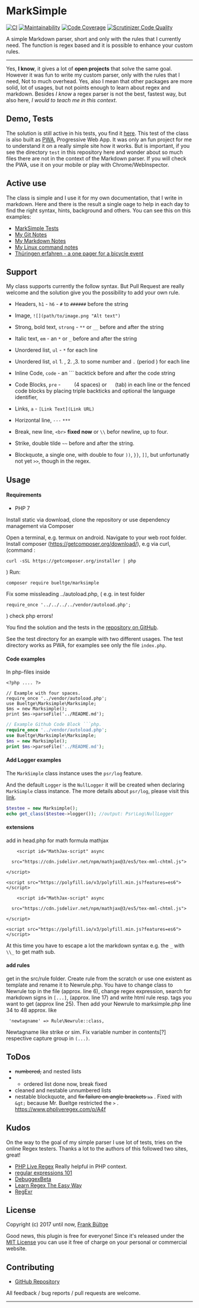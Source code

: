 # MarkSimple

[![CI](https://github.com/bueltge/marksimple/workflows/CI/badge.svg)](https://github.com/bueltge/marksimple/actions)
[![Maintainability](https://api.codeclimate.com/v1/badges/3ce79c7b4118c47951cc/maintainability "Maintainability")](https://codeclimate.com/github/bueltge/marksimple/maintainability)
[![Code Coverage](https://codecov.io/gh/bueltge/marksimple/branch/master/graph/badge.svg)](https://codecov.io/gh/bueltge/marksimple)
[![Scrutinizer Code Quality](https://scrutinizer-ci.com/g/bueltge/marksimple/badges/quality-score.png?b=master)](https://scrutinizer-ci.com/g/bueltge/marksimple/?branch=master)

A simple Markdown parser, short and only with the rules that I currently need. The function is regex based and it is possible to enhance your custom rules.

---

Yes, **I know**, it gives a lot of __open projects__ that solve the same goal. However it was fun to write my custom parser, only with the rules that I need, Not to much overhead. Yes, also I mean that other packages are more solid, lot of usages, but not points enough to learn about regex and markdown. Besides *I know* a regex parser is not the best, fastest way, but also here, _I would to teach me in this context_.

## Demo, Tests

The solution is still active in his tests, you find it [here](https://bueltge.de/thueringen-erfahren/). This test of the class is also built as [PWA](https://developers.google.com/web/progressive-web-apps/), Progressive Web App. It was only an fun project for me to understand it on a really simple site how it works. But is important, if you see the directory `test` in this repository here and wonder about so much files there are not in the context of the Markdown parser. If you will check the PWA, use it on your mobile or play with Chrome/WebInspector.

## Active use

The class is simple and I use it for my own documentation, that I write in markdown. Here and there is the result a single oage to help in each day to find the right syntax, hints, background and others. You can see this on this examples:

 * [MarkSimple Tests](https://bueltge.de/marksimple/test/)
 * [My Git Notes](https://bueltge.de/git/)
 * [My Markdown Notes](https://bueltge.de/md/)
 * [My Linux command notes](https://bueltge.de/linux/)
 * [Thüringen erfahren - a one pager for a bicycle event](https://bueltge.de/thueringen-erfahren/)

## Support

My class supports currently the follow syntax. But Pull Request are really welcome and the solution give you the possibility to add your own rule.

 * Headers, `h1` - `h6` - `#` to `######` before the string
 * Image, `![](path/to/image.png "Alt text")`
 * Strong, bold text, `strong` - `**` or `__` before and after the string
 * Italic text, `em` - an `*` or `_` before and after the string
 * Unordered list, `ul` - `*` for each line  
 * Unordered list, `ol` 1. , 2. ,3. to some number and `.` (period ) for each line
* Inline Code, `code` - an ``` backtick before and after the code string
 * Code Blocks, `pre` - `    ` (4 spaces) or `	` (tab) in each line or the fenced code blocks by placing triple backticks and optional the language identifier,
 * Links, `a` - `[Link Text](Link URL)`
 * Horizontal line, `---` `***`
 * Break, new line, `<br>` **fixed now** or `\\` befor newline, up to four.

* Strike, double tilde `~~` before and after the string. 
 * Blockquote, a single one, with double to four `))`, `}}`, `]]`, but unfortunatly not yet `>>`, though in the regex.

## Usage

#### Requirements

 * PHP 7

Install static via download, clone the repository or use dependency management via Composer

Open a terminal, e.g. termux on android.
Navigate to your web root folder.
Install composer (https://getcomposer.org/download/), e.g via curl, (command :
```
curl -sSL https://getcomposer.org/installer | php

```
)
Run:
```
composer require bueltge/marksimple
```

Fix some missleading ../autoload.php, ( e.g. in test folder
```
require_once '../../../../vendor/autoload.php';
```
)
check php errors!

You find the solution and the tests in the [repository on GitHub](https://github.com/bueltge/marksimple).

See the test directory for an example with two different usages. The test directory works as PWA, for examples see only the file `index.php`.

#### Code examples

In php-files inside 
```
<?php .... ?>
```

    // Example with four spaces.
    require_once '../vendor/autoload.php';
    use Bueltge\Marksimple\Marksimple;
    $ms = new Marksimple();
    print $ms->parseFile('../README.md');

```php
// Example Github Code Block ```php.
require_once '../vendor/autoload.php';
use Bueltge\Marksimple\Marksimple;
$ms = new Marksimple();
print $ms->parseFile('../README.md');
```

#### Add Logger examples

The `MarkSimple` class instance uses the `psr/log` feature.

And the default `Logger` is the `NullLogger` it will be created when declaring `MarkSimple` class instance. The more details about `psr/log`, please visit this [link](https://www.php-fig.org/psr/psr-3/).

```php
$testee = new Marksimple();
echo get_class($testee->logger()); //output: Psr\Log\NullLogger
```


#### extensions  
add in head.php for math formula mathjax 
```
    <script id="MathJax-script" async

  src="https://cdn.jsdelivr.net/npm/mathjax@3/es5/tex-mml-chtml.js">

</script>

<script src="https://polyfill.io/v3/polyfill.min.js?features=es6"></script>

    <script id="MathJax-script" async

  src="https://cdn.jsdelivr.net/npm/mathjax@3/es5/tex-mml-chtml.js">

</script>

<script src="https://polyfill.io/v3/polyfill.min.js?features=es6"></script>

```
At this time you have to escape a lot the markdown syntax e.g. the `_` with `\\_` to get math sub.
#### add rules 
get in the src/rule folder. 
Create rule from the scratch or use one existent as template and rename it to Newrule.php. 
You have to change class to Newrule top in the file (approx. line 6), change regex expression, search for markdown signs in `[...]`, (approx. line 17) and write html rule resp. tags you want to get (approx line 25). 
Then add your Newrule to marksimple.php line 34 to 48 approx. like 
```
 'newtagname' => Rule\Newrule::class,
```
Newtagname like strike or sim. 
Fix variable number in contents[?] respective capture group in `(...)`. 

## ToDos 
* ~~numbered,~~ and nested lists   
* * ordered list done now, break fixed
* cleaned and nestable unnumbered lists 
* nestable blockquote, and ~~fix failure on angle brackets `>>`~~ . Fixed with `&gt;` because Mr. Bueltge restricted the `>` .  https://www.phpliveregex.com/p/A4f 
## Kudos

On the way to the goal of my simple parser I use lot of tests, tries on the online Regex testers. Thanks a lot to the authors of this followed two sites, great!

 * [PHP Live Regex](https://www.phpliveregex.com/) Really helpful in PHP context.
 * [regular expressions 101](https://regex101.com/)
 * [DebuggexBeta](https://www.debuggex.com/)
 * [Learn Regex The Easy Way](https://github.com/zeeshanu/learn-regex)
 * [RegExr](https://regexr.com/)

## License

Copyright (c) 2017 until now, [Frank Bültge](https://bueltge.de)

Good news, this plugin is free for everyone! Since it's released under the [MIT License](https://github.com/inpsyde/marksimple/blob/master/LICENSE) you can use it free of charge on your personal or commercial website.

## Contributing

 * [GitHub Repository](https://github.com/bueltge/marksimple)

All feedback / bug reports / pull requests are welcome.

---
